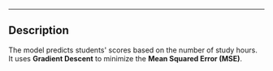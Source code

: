 
---

##  Description

The model predicts students' scores based on the number of study hours.  
It uses **Gradient Descent** to minimize the **Mean Squared Error (MSE)**.

